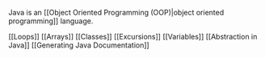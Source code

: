 Java is an [[Object Oriented Programming (OOP)|object oriented programming]] language. 

[[Loops]]
[[Arrays]]
[[Classes]]
[[Excursions]]
[[Variables]]
[[Abstraction in Java]]
[[Generating Java Documentation]]

